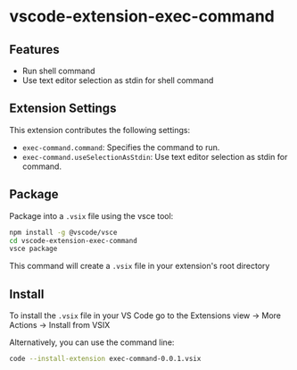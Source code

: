 # vscode-extension-exec-command

## Features

* Run shell command
* Use text editor selection as stdin for shell command


## Extension Settings

This extension contributes the following settings:

* `exec-command.command`: Specifies the command to run.
* `exec-command.useSelectionAsStdin`: Use text editor selection as stdin for command.


## Package

Package into a `.vsix` file using the vsce tool:
```bash
npm install -g @vscode/vsce
cd vscode-extension-exec-command
vsce package
```
This command will create a `.vsix` file in your extension's root directory

## Install

To install the `.vsix` file in your VS Code go to the Extensions view -> More Actions -> Install from VSIX

Alternatively, you can use the command line:
```bash
code --install-extension exec-command-0.0.1.vsix
```
